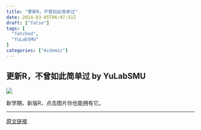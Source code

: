 ```yaml
---
title: "更新R，不曾如此简单过"
date: 2024-03-05T06:07:51Z
draft: ["false"]
tags: [
  "fetched",
  "YuLabSMU"
]
categories: ["Acdemic"]
---
```

更新R，不曾如此简单过 by YuLabSMU
------
<div><p data-mpa-powered-by="yiban.io"><a target="_blank" href="https://mp.weixin.qq.com/s?__biz=MzI5NjUyNzkxMg==&amp;mid=2247492636&amp;idx=1&amp;sn=9c37a414c222af04946fce8fec342ebf&amp;scene=21#wechat_redirect" textvalue="你已选中了添加链接的内容" linktype="text" imgurl="" imgdata="null" tab="innerlink" data-linktype="1"><span><img data-galleryid="" data-imgfileid="100010755" data-ratio="0.8731481481481481" data-s="300,640" data-src="https://mmbiz.qpic.cn/mmbiz_png/MPBFtnFrw4n7ic4o4RuI3HX7BEibDsaQFic6PQES1yqlNsCjX93sV1llneNsa00ghywlTicnOreCFWWCcWT2VzA7Rw/640?wx_fmt=png&amp;from=appmsg" data-type="png" data-w="1080" src="https://mmbiz.qpic.cn/mmbiz_png/MPBFtnFrw4n7ic4o4RuI3HX7BEibDsaQFic6PQES1yqlNsCjX93sV1llneNsa00ghywlTicnOreCFWWCcWT2VzA7Rw/640?wx_fmt=png&amp;from=appmsg"></span></a></p><p>新学期，新版R，点击图片你也能拥有它。</p><p><mp-style-type data-value="3"></mp-style-type></p></div>  
<hr>
<a href="https://mp.weixin.qq.com/s/v9F5KusZ1zTbX6QUxcaEzg",target="_blank" rel="noopener noreferrer">原文链接</a>
